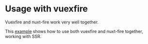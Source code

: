 # Usage with vuexfire

Vuexfire and nuxt-fire work very well together.

This [example](https://github.com/lupas/nuxt-fire-vuexfire-example) shows how to use both vuexfire and nuxt-fire together, working with SSR.
